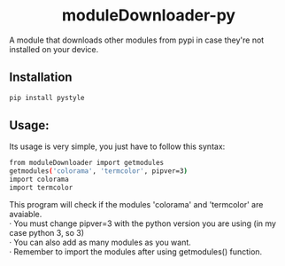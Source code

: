<h1 align=center> moduleDownloader-py </h1>
A module that downloads other modules from pypi in case they're not installed on your device.

## Installation
```sh
pip install pystyle
```
## Usage:
Its usage is very simple, you just have to follow this syntax:
```sh
from moduleDownloader import getmodules
getmodules('colorama', 'termcolor', pipver=3)
import colorama
import termcolor
```
This program will check if the modules 'colorama' and 'termcolor' are avaiable.
<br>
· You must change pipver=3 with the python version you are using (in my case python 3, so 3)
<br>
· You can also add as many modules as you want.
<br>
· Remember to import the modules after using getmodules() function.
